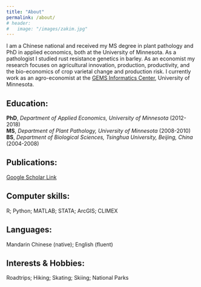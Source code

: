 ```yaml
---
title: "About"
permalink: /about/
# header:
#   image: "/images/zakim.jpg"
---
```


I am a Chinese national and received my MS degree in plant pathology and PhD in applied economics, both at the University of Minnesota. As a pathologist I studied rust resistance genetics in barley. As an economist my research focuses on agricultural innovation, production, productivity, and the bio-economics of crop varietal change and production risk. I currently work as an agro-economist at the [GEMS Informatics Center](https://agroinformatics.org/), University of Minnesota.

## Education:  
**PhD**, *Department of Applied Economics, University of Minnesota* (2012-2018)  
**MS**, *Department of Plant Pathology, University of Minnesota* (2008-2010)
**BS**, *Department of Biological Sciences, Tsinghua University, Beijing, China* (2004-2008)  

## Publications:  
[Google Scholar Link](https://scholar.google.com/citations?user=xbBwIeoAAAAJ&hl=en&oi=ao)

## Computer skills:  
R; Python; MATLAB; STATA; ArcGIS; CLIMEX

## Languages:  
Mandarin Chinese (native); English (fluent)

## Interests & Hobbies:  
Roadtrips; Hiking; Skating; Skiing; National Parks

